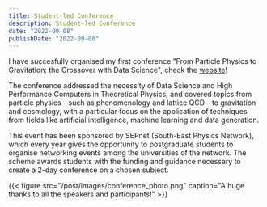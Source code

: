 ```yaml
---
title: Student-led Conference
description: Student-led Conference
date: "2022-09-08"
publishDate: "2022-09-08"
---
```


I have succesfully organised my first conference 
"From Particle Physics to Gravitation: the Crossover with Data Science", check the
<a href="https://sites.google.com/view/pp2g/home" target="_blank">website</a>!

The conference addressed the necessity of Data Science and High Performance
Computers in Theoretical Physics, and covered topics from particle physics - such
as phenomenology and lattice QCD - to gravitation and cosmology,
with a particular focus on the application of techniques from fields like
artificial intelligence, machine learning and data generation.


This event has been sponsored by SEPnet (South-East Physics Network),
which every year gives the opportunity to
postgraduate students to organise networking events among the universities
of the network. The scheme awards students with the funding and guidance necessary
to create a 2-day conference on a chosen subject.

{{< figure src="/post/images/conference_photo.png" caption="A huge thanks to all the speakers and participants!" >}}
